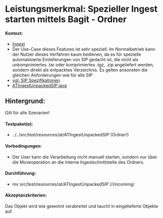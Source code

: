 # Leistungsmerkmal: Spezieller Ingest starten mittels Bagit - Ordner


#### Kontext:

* [Ingest](feature_ingest_retrieval.md)
* Der Use-Case dieses Features ist sehr speziell. Im Normalbetrieb kann  der Nutzer dieses Verfahren kaum bedienen, da es für spezielle 
automatisierte Einlieferungen von SIP gedacht ist, die nicht als unkomprimiertes .tar oder komprimiertes .tgz, .zip angeliefert werden, sondern direkt als 
entpacktes Verzeichnis. Es gelten ansonsten die gleichen Anforderungen wie für alle SIP
* [vgl: SIP Spezifikationen](specification_sip.de.md)
* [ATIngestUnpackedSIP.java](../../test/java/de/uzk/hki/da/at/ATIngestUnpackedSIP.java)

## Hintergrund:

Gilt für alle Szenarien!

#### Testpaket(e):

* ../../src/test/resources/at/ATIngestUnpackedSIP (Ordner!)

#### Vorbedingungen:

* Der User kann die Verarbeitung nicht manuell starten,
sondern nur über die Moveoperation an die interne Ingestschnittstelle des Ordners. 

#### Durchführung:

* mv src/test/resources/at/ATIngestUnpackedSIP /<ingestSchnittstelle>/<csn>/incoming/

#### Akzeptanzkriterien:

Das Objekt wird wie gewohnt verabreitet und taucht in eingelieferte Objekte auf.